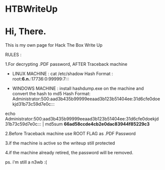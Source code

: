 # HTBWriteUp
# Hi, There.

This is my own page for Hack The Box Write Up

RULES :

1.For decrypting .PDF password, AFTER Traceback machine 
- LINUX MACHINE : cat /etc/shadow
Hash Format :
root:<b>$6$.n.</b>:17736:0:99999:7:::

- WINDOWS MACHINE : install hashdump.exe on the machine and convert the hash to md5
Hash Format:
Administrator:500:aad3b435b99999eeaad3b123b51404ee:31d6cfe0doekjd31b73c59d7e0c:::

echo Administrator:500:aad3b435b99999eeaad3b123b51404ee:31d6cfe0doekjd31b73c59d7e0c::: | md5sum
<b>66ad58ccde4cb2e0dac83944f85229c3</b>

2.Before Traceback machine use ROOT FLAG as .PDF Password

3.if the machine is active so the writeup still protected

4.if the machine already retired, the password will be removed.



ps. i'm still a n3wb :(
